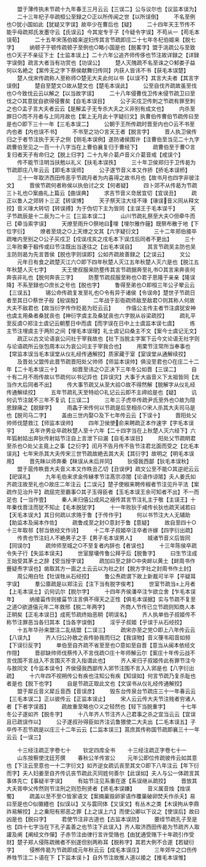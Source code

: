 <!-- { "loadSidebar": true } -->
　　盟于薄传执未节疏十九年春王三月云云【三误二】公与议尔也【议监本误为】
　　二十三年杞子卒疏桓公至録之○正以所传闻之世【以所误倒】
　　不名至例也○犹小国如此【犹疑又字误】故卒少在曹后也【疑】
　　二十四年天王节传不能乎母疏郑氏发墨守云【氏误云】今其宠专于子【今疑令字误】不苟从一【苟毛本误荀】
　　二十五年宋荡伯姬来逆妇传其言节疏即庄二十七年冬杞伯姬来【脱七字】
　　纳顿子于顿传疏顿子至例也○略小国是也【脱畧字】盟于洮疏公与至致也○天子不亲征下士【士监本误上】二十六年公追齐师传侈也节注故详録之【详録字误倒】疏言大者当有功赏也【功误公】
　　楚人灭隗疏不名至诛之○邾娄子益何以名絶之【案传无之字下蔡侯献舞归传同】内获人皆讳不书【获毛本误楚】
　　楚人伐宋传疏称人至称师○楚无大夫此何以书【以误不】其言大夫者【其言字误倒】
　　楚自至楚文○故从楚文也【楚毛本误此】
　　公至自伐齐疏故虽至伐也○今致伐云云以解之【以当故字误】
　　二十八年侵曹伐卫传未侵节疏卫曰至伐之○其意犹自欲得侵曹矣【自毛本误目】
　　公子买戍卫传刺之节疏有罪至刺之也○孟子言大夫者云云【是解孟子无专杀大夫之义非别有成文也】
　　内杀至罪日○而不月者与上同月故也【案上无月此十字疑衍文】执曹伯传曹伯节疏传曰至是也○即下三十一年【三毛本误二】
　　公朝于王所传疏时晋至内也○云不书至内也者【内也误不书】
　　不书至之功○言天王者【脱言字】
　　晋人执卫侯传归之于者节注执于天子之侧【侧毛本误例】遂防诸侯围许【注曹伯至当见二十九字疏曹伯至见之一百一十八字当在上曹伯襄复归于曹经下】
　　疏曹伯至于曹○言复归者天子有命归之【脱上归字】二十九年介葛卢音义介葛音戒【戒误个】
　　传不能节注明当扶勉以礼义【扶毛本误抶】
　　三十年卫侯郑归于卫传曷为节疏即庄八年云云【即毛本误师】
　　公子遂节音义本又作挢【挢毛本误桥】
　　三十一年取济西田传恶乎节疏月者为内喜得之故书月也【故书月也四字非彼注文】
　　晋侯节疏何者称侯以执伯讨之文【何者疑】
　　四卜郊不从传曷为节疏三卜礼也○案曲礼上篇云【曲误典】
　　求吉节音义竒居宜切【宜误丑】
　　疏正以鲁人之郊转卜三正【转误博】
　　天子祭天注大珪不瑑【瑑误音义同从释文挍】音义瑑大转切【转误搏】为于伪切下主为皆同【主误王于毛本误千】
　　天子节疏辰是十二辰为二十三【三监本误二】
　　山川节疏礼祭至大夫○但牵牛而已【牵当索字误】
　　天燎至雨升○祭地曰埋【埋尔雅作薶】既祭布散于地【下位字衍】
　　燎者至烧之○上天燎之文其【六字疑衍文】
　　三十二年郑伯接卒疏唯内至别之○公子买戍卫【戍误戌亥之戌毛本下误戊后同者不更出】
　　三十三年败秦于殽传或曰节注既出当遂往之【出毛本误自】
　　其言节疏吴主防也吴主防则曷为先言晋侯【脱也字则误即】公如齐疏故善録之【之误云】
　　文公
　　元年日有食之疏楚灭江六○即下四年秋楚人灭江五年秋楚人灭六是也【脱江五年秋楚人灭七字】
　　天王使叔服来防塟传其言节疏据奔至礼书○其言来奔丧何奔丧非礼也【脱何奔丧三字】
　　防塟节疏叔服至称也○君子恩隆于亲亲【隆误降】不系至録也○庶长之号也【脱也字】
　　鲁得至弟也○即桓三年公子翚云云【三误五】
　　锡公命传疏复发至礼也○令有异于诸侯【令误命】楚世子节疏日者至其日○蔡世子般【般误股】
　　二年战于彭衙疏师敌至敌君○则其称人何故大夫不敌君也【故当衍字传作贬曷为贬云云】
　　作僖公主传主者节注虞犹安神也虞主用桑者桑犹丧也【神衍字虞主及桑犹丧也六字脱从谷梁疏挍】
　　疏礼平至反虞○郑注士虞记云朝塟日中而虞【而字误在日中上士虞监本误七虞】
　　练主节注埋虞主于两阶之间【埋毛本误理】礼士虞记曰桑主不文【案今士虞记无文】
　　疏正以古文论语哀公问社于宰我故也【社下当脱主字案下云今文论语无社字则与论语疏所云张包周本以为哀公问主于宰我合也】
　　用栗节注常所当奉事也【常监本误当毛本误堂从仪礼经传通解挍】质家藏于室【室误堂从通解续挍】
　　及晋处父盟传此晋节疏晋阳处父帅师【师监本误帅】俱没至君也○在庄二十二年【二十毛本误三十】
　　如晋至讳之○正决下三年冬公如晋【三误二】
　　自十有二月不雨传故以节疏何以书记异也【异误灾】大事于大庙音义下太祖皆同【太当作大后同者不出】
　　传大事节疏又从至大祫○故不得然解【脱解字从仪礼经传通解续挍】
　　五年节疏礼天至特祫○礼记云云即不主禘祫是也【疑】
　　讥何讥节注就不三年不复讥【三误二】
　　三年三子虎卒传疏尹氏至外也○故为隠恩録痛之【脱録字】
　　雨螽于宋传何以节疏是后至相杀○宋人杀其大夫司马是也【脱司马二字】
　　盖由三世内娶○及下七年传云云【下误十】
　　晋阳处父帅师伐楚救江【师监本误帅】
　　四年卫侯使俞来聘疏正本作速字【字毛本误宇】
　　五年许男业卒疏秋楚人至十六年【二十四字当在上秋楚人灭六经下】六年狐射姑出奔狄传射姑节注自上言泄下曰漏【自毛本误目】
　　阳处父节疏眀君至杀也○处父主竟上之事【之衍字】闰月不告月传不告节注君北面而受之【北毛本误兆】七年宋杀其大夫传宋三世节疏故絶去其大夫【其衍字】故明之【明毛本误用】
　　晋先眜以师奔秦【眜误从未后并同】
　　狄侵我西鄙【狄毛本误秋】
　　盟于扈传眣晋大夫音义本又作昳丑乙切【丑误伊】疏文公至不能○其逆祀云云【祀误礼】
　　九年毛伯来求金传縁孝节注髙宗凉闇【论语作谅隂】夫人姜氏如齐疏注故至礼也○故庄二年注云【二误元】楚子使椒来聘传椒者节注见升平法【案疏作见治升平】疏屈完至霸事○其子玉得臣者【玉毛本误王余可知者不出】不一而足也【一当作壹】
　　秦人来归僖公成风之襚传其言节注礼主于敬【主误王】十年秦伐晋注而犹不知止【毛本脱犹字】
　　十一年败狄于咸传长狄也疏天诫若曰【天毛本误大】其日何疏以求赂于鲁【于传作乎】
　　何以书节注大人无辅助【助监本及闽本作佐】
　　疏鲁成至之封○意封于鲁【意疑】
　　故自至四十○十三年取邿【邿当依经文作诗】
　　十二年子叔姬卒注卒者许嫁【四字衍出疏】
　　传贵也节注妇人不絶男子之手【男子毛本误男人】
　　城诸节音义后皆同【同误尔】
　　疏帅师至城之○不至复者内辞也【者误也】
　　十三年陈侯卒疏令失子行【失监本误夫】
　　世室屋壊传鲁公拜乎后【脱鲁字】
　　曰生节注成王始受其茅土之辞【受当授字误】
　　疏加曰至之辞○中央衅以黄土【衅周书作舋疑焘字误也】凿取其方一面之土云云以为社之封【脱方字社之封周书作土封】
　　周公用白牡【牡误牲从石经挍】
　　鲁公焘疏谓下故上新裁可半平【平疑耳字误】
　　羣公廪疏是以郑注云【注下当有脱字俟考】
　　世室节疏当上月者【上毛本误土】讥何讥尔【脱尔字】
　　十四年齐侯潘卒注乍欲立舍【乍毛本误年】
　　纳接菑传则接菑节注言俱不得天之正性【俱毛本误据】实与节疏不复至之道○欲道僖元年二年救邢【脱二年两字】
　　齐商人节传已立节疏则知商人本正眀矣【正毛本误日】成死节疏终始恶眀【明误名】
　　齐人执单伯子叔姬传不称节注罪恶当各归其本【当各字误倒】
　　淫乎子叔姬【乎误于从石经挍】
　　十五年华孙来盟注二乱结盟【二误三】
　　疏宋亦至之党○即上八年传云云【八误九】
　　齐人归公孙敖之丧传胁我而归之【我误物】音义箯韦昭音如频【下误衍反字】
　　单伯至自齐疏不省至至也○意如至自晋【意当从闽本依经文作隠】
　　晋郤缺帅师伐蔡传入不言伐疏○庄十年师解云尔【案庄十年传云战不言伐围不言战入不言围灭不言入指谓此也】
　　齐人来归子叔姬传此有罪节注今与敖同文【今监本误令】齐侯侵我西鄙传入郛节注围不言入入郛是也【八字衍出疏】
　　十六年四不视朔传公有疾也注知公有疾【知误如】何言节疏乃复杀耻也者是也【脱下也字】
　　自是节疏正取此文也【文误书从仪礼经传通解挍】
　　盟于犀丘音义犀丘音西【音误彦】
　　毁东台传泉台节疏庄三十一年春云云【三毛本误二】正以彼传云【正监本误止】
　　宋人云云传大夫节注贱者穷诸人者【下者字误首】
　　疏故重至略也○义之轻然也【轻下当脱重字】
　　十七年冬公子遂如齐【脱冬字】
　　十八年齐人节注齐人己君事之杀之宜当云云【宜误且已疏误作以】
　　公子遂叔孙得臣如齐注讥鲁猥使二大夫出【二毛本误五】子卒传不忍节疏是以庄三十二年云云【二监本误三】莒庶其传称国节疏即襄三十一年云云【一误三】

　　十三经注疏正字卷七十
　　钦定四库全书
　　十三经注疏正字卷七十一
　　山东按察使沈廷芳撰
　　春秋公羊传宣公
　　元年公即位传疏彼传云如其意也【下注云至意也一十二字衍文】如齐逆女疏讥丧至其文○即下八年注云【年下衍而字】夫人妇姜至自齐传讥丧节疏此灭同姓何善尔【此误如】夫人与公一体疏言其事体先亡【事疑半字误】
　　有姑节注见系重在遂【系误继从疏挍】
　　晋放其大夫胥申父传然则节注刑之则恐刑贤者【贤毛本误嫌】
　　音义属音烛【烛误蜀】
　　疏盖以至不至○皆家语文【案摘巢毁卵家语作覆巢破卵焚夭作杀夭】易曰至是也○似徽纆也【似误以】又与震同体【又误文】有丛木之类【木误拘从李鼎祚易解挍】上之乗阳有邪恶之罪【上之误上六】而使公卿以下议之【使误后】故曰凶是也【脱曰字】
　　君使节注非古道也【古监本误防】
　　要绖节疏孔子至是也【四十七字当在下孔子盖善之也节注下此误入】齐人取济西田传曷为节疏齐人取讙及阐【阐经文作僤】子赤节注由律行言许受赂也【由犹通受赂下十年疏引作受财】楚子郑人侵陈疏微者不别遂但别两称耳【脱称字】其若大例不合遂【若疑衍字】
　　侵栁传曷为节疏即成元年秋云云【成毛本误庄】
　　三年郊牛之口伤传养牲节注二卜语在下【下监本误卜】自外节注故推人道以接之【推毛本误惟】
